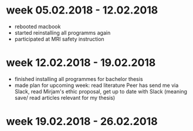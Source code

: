 # week 05.02.2018 - 12.02.2018

- rebooted macbook
- started reinstalling all programms again
- participated at MRI safety instruction

# week 12.02.2018 - 19.02.2018

- finished installing all programmes for bachelor thesis
- made plan for upcoming week: read literature Peer has send me via Slack, read Mirjam's ethic proposal, get up to date with Slack (meaning save/ read articles relevant for my thesis)

# week 19.02.2018 - 26.02.2018

